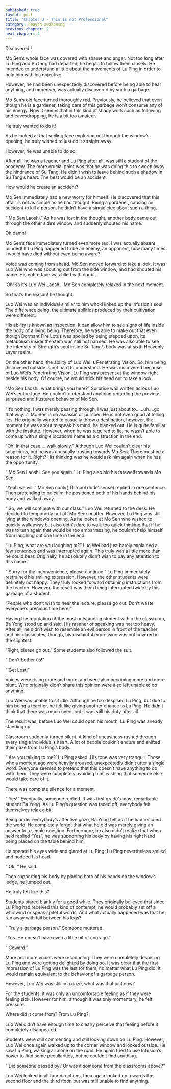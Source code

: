 ```yaml
---
published: true
layout: post
title: "Chapter 3 - This is not Professional"
category: heaven-awakening
previous_chapter: 2
next_chapter: 4
---
```

Discovered !

Mo Sen’s whole face was covered with shame and anger. Not too long after Lu Ping and Su tang had departed, he began to follow them closely. He intended to understand a little about the movements of Lu Ping in order to help him with his objective.

However, he had been unexpectedly discovered before being able to hear anything, and moreover, was actually discovered by such a garbage.

Mo Sen’s old face turned thoroughly red. Previously, he believed that even though he is a gardener, taking care of this garbage won’t consume any of his energy. Now it seems that in this kind of shady work such as following and eavesdropping, he is a bit too amateur.
<!--more-->

He truly wanted to do it!

As he looked at that smiling face exploring out through the window’s opening, he truly wished to just do it straight away.

However, he was unable to do so.

After all, he was a teacher and Lu Ping after all, was still a student of the academy. The more crucial point was that he was doing this to sweep away the hindrance of Su Tang. He didn’t wish to leave behind such a shadow in Su Tang’s heart. The best would be an accident.

How would he create an accident?

Mo Sen immediately had a new worry for himself. He discovered that this affair is not as simple as he had thought. Being a gardener, causing an accident to kill a person, he didn’t have a single clue about such a thing.

“ Mo Sen Laoshi.” As he was lost in the thought, another body came out through the other side’s window and suddenly shouted his name.

Oh damn!

Mo Sen’s face immediately turned even more red. I was actually absent minded! If Lu Ping happened to be an enemy, an opponent, how many times I would have died without even being aware?

Voice was coming from ahead. Mo Sen moved forward to take a look. It was Luo Wei who was scouting out from the side window, and had shouted his name. His entire face was filled with doubt.

‘Oh! so it’s Luo Wei Laoshi.’ Mo Sen completely relaxed in the next moment.

So that’s the reason! he thought.

Luo Wei was an individual similar to him who’d linked up the Infusion’s soul. The difference being, the ultimate abilities produced by their cultivation were different.

His ability is known as Inspection. It can allow him to see signs of life inside the body of a living being. Therefore, he was able to make out that even though Dormant Fire Lotus was spoiled by being stepped upon, its metabolism inside the stem was still not harmed. He was also able to see the intensity of Strength’s soul inside Su Tang’s body was at sixth Heavenly Layer realm.

On the other hand, the ability of Luo Wei is Penetrating Vision. So, him being discovered outside is not hard to understand. He was discovered because of Luo Wei’s Penetrating Vision. Lu Ping was present at the window right beside his body. Of course, he would stick his head out to take a look.

“Mo Sen Laoshi, what brings you here?”  Surprise was written across Luo Wei’s entire face. He couldn’t understand anything regarding the previous surprised and flustered behavior of Mo Sen.

“It’s nothing, I was merely passing through, I was just about to……uh….go that way…”. Mo Sen is no assassin or pursuer. He is not even good at telling lies. He originally wanted to casually throw a destination, however, the moment he was about to speak his mind, he blanked out. He is quite familiar with the institute. However, when he was required to lie, he wasn’t able to come up with a single location’s name as a distraction in the end.

“Oh! In that case…..walk slowly.” Although Luo Wei couldn’t clear his suspicions, but he was unusually trusting towards Mo Sen. There must be a reason for it. Right? His thinking was he would ask him again when he has the opportunity.

“ Mo Sen Laoshi. See you again.” Lu Ping also bid his farewell towards Mo Sen.

“Yeah we will.” Mo Sen cooly( Tl: ‘cool dude’ sense) replied in one sentence. Then pretending to be calm, he positioned both of his hands behind his body and walked away.

“ So, we will continue with our class.”  Luo Wei returned to the desk. He decided to temporarily put off Mo Sen’s matter. However, Lu Ping was still lying at the window’s opening. As he looked at Mo Sen who wished to quickly walk away but also didn’t dare to walk too quick thinking that if he was to turn again that would be too embarrassing, he couldn’t help himself from laughing out one time in the end.

“Lu Ping, what are you laughing at?”  Luo Wei had just barely explained a few sentences and was interrupted again. This truly was a little more than he could bear. Originally, he absolutely didn’t wish to pay any attention to this name.

“ Sorry for the inconvenience, please continue.” Lu Ping immediately restrained his smiling expression. However, the other students were definitely not happy. They truly looked forward obtaining instructions from the teacher. However, the result was them being interrupted twice by this garbage of a student.

“People who don’t wish to hear the lecture, please go out. Don’t waste everyone’s precious time here!”

Having the reputation of the most outstanding student within the classroom, Ba Yong stood up and said. His manner of speaking was not too heavy. After all, he didn’t wish to resemble an evil person in front of the teacher and his classmates, though, his disdainful expression was not covered in the slightest.

“Right, please go out.” Some students also followed the suit.

“ Don’t bother us!”

“ Get Lost!”

Voices were rising more and more, and were also becoming more and more blunt. Who originally didn’t share this opinion were also left unable to do anything.

Luo Wei was unable to sit idle. Although he too despised Lu Ping, but due to him being a teacher, he felt like giving another chance to Lu Ping. He didn’t think that there was much need, but it was still his duty after all.

The result was, before Luo Wei could open his mouth, Lu Ping was already standing up.

Classroom suddenly turned silent. A kind of uneasiness rushed through every single individual’s heart. A lot of people couldn’t endure and shifted their gaze from Lu Ping’s body.

“ Are you talking to me?’ Lu Ping asked. His tone was very tranquil. Those who a moment ago were heavily aroused, unexpectedly didn’t utter a single word. Everyone seemed to pretend that this doesn’t have anything to do with them. They were completely avoiding him, wishing that someone else would take care of it.

There was complete silence for a moment.

“ Yes!” Eventually, someone replied. It was first grade’s most remarkable student Ba Yong. As Lu Ping’s question was faced off, everybody felt themselves relax a bit.

Being under everybody’s attentive gaze, Ba Yong felt as if he had rescued the world. He completely forgot that what he did was merely giving an answer to a simple question. Furthermore, he also didn’t realize that when he’d replied “Yes”, he was supporting his body by having his right hand being placed on the table behind him.

He opened his eyes wide and glared at Lu Ping. Lu Ping nevertheless smiled and nodded his head.

“ Ok. ” He said.

Then supporting his body by placing both of his hands on the window’s ledge, he jumped out.

He truly left like this?

Students stared blankly for a good while. They originally believed that since Lu Ping had received this kind of contempt, he would probably set off a whirlwind or speak spiteful words. And what actually happened was that he ran away with tail between his legs?

“ Truly a garbage person.” Someone muttered.

“Yes. He doesn’t have even a little bit of courage.”

“ Coward.”

More and more voices were resounding. They were completely despising Lu Ping and were getting delighted by doing so. It was clear that the first impression of Lu Ping was the last for them, no matter what Lu Ping did, it would remain equivalent to the behavior of a garbage person.

However, Luo Wei was still in a daze, what was that just now?

For the students, it was only an uncomfortable feeling as if they were feeling sick. However for him, although it was only momentary, he felt pressure.

Where did it come from? From Lu Ping?

Luo Wei didn’t have enough time to clearly perceive that feeling before it completely disappeared.

Students were still commenting and still looking down on Lu Ping. However, Luo Wei once again walked up to the corner window and looked outside. He saw Lu Ping, walking all alone on the road. He again tried to use Infusion’s power to find some peculiarities, but he couldn’t find anything.

“ Did someone passed by? Or was it someone from the classrooms above?”

Luo Wei looked in all four directions, then again looked up towards the second floor and the third floor, but was still unable to find anything.
